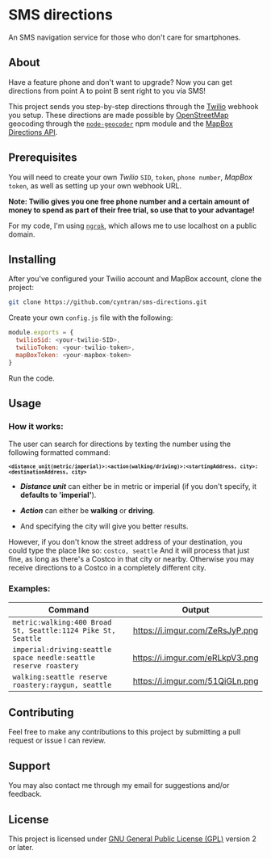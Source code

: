 # SMS directions
An SMS navigation service for those who don't care for smartphones. 

## About 
Have a feature phone and don't want to upgrade? Now you can get directions from point A to point B sent right to you via SMS!

This project sends you step-by-step directions through the [Twilio](https://twilio.com) webhook you setup. 
These directions are made possible by [OpenStreetMap](https://openstreetmap.org) geocoding through the [```node-geocoder```](https://github.com/nchaulet/node-geocoder#readme) npm module 
and the [MapBox Directions API](https://docs.mapbox.com/api/navigation/#retrieve-directions). 

## Prerequisites
You will need to create your own <i>Twilio</i> ```SID```, ```token```, ```phone number```, <i>MapBox</i> ```token```, as well as setting up your own webhook URL. 

<b>Note: Twilio gives you one free phone number and a certain amount of money to spend as part of their free trial, 
so use that to your advantage!</b>

For my code, I'm using [```ngrok```](https://ngrok.com/), which allows me to use localhost on a public domain.  

## Installing
After you've configured your Twilio account and MapBox account, clone the project:
```bash
git clone https://github.com/cyntran/sms-directions.git
``` 
Create your own ```config.js``` file with the following: 
```javascript
module.exports = {
  twilioSid: <your-twilio-SID>,
  twilioToken: <your-twilio-token>,
  mapBoxToken: <your-mapbox-token>
}
```
Run the code. 

## Usage
<h3>How it works:</h3>

The user can search for directions by texting the number using the following formatted command:

<sub><b>```<distance unit(metric/imperial)>:<action(walking/driving)>:<startingAddress, city>:<destinationAddress, city>```</b></sub>

+ <i><b>Distance unit</b></i> can either be in metric or imperial (if you don't specify, it <b>defaults to 'imperial'</b>).

+ <i><b>Action</b></i> can either be <b>walking</b> or <b>driving</b>.

+ And specifying the city will give you better results.

However, if you don't know the street address of your destination, you could type the place like so: ```costco, seattle```
And it will process that just fine, as long as there's a Costco in that city or nearby. Otherwise you may receive directions to a Costco in a completely different city.

<h3>Examples:</h3>

| Command                                                          | Output                          | 
| -----------------------------------------------------------------|:-------------------------------:|
| `metric:walking:400 Broad St, Seattle:1124 Pike St, Seattle`     | https://i.imgur.com/ZeRsJyP.png | 
| `imperial:driving:seattle space needle:seattle reserve roastery` | https://i.imgur.com/eRLkpV3.png | 
| `walking:seattle reserve roastery:raygun, seattle`               | https://i.imgur.com/51QiGLn.png |  

## Contributing
Feel free to make any contributions to this project by submitting a pull request or issue I can review. 

## Support
You may also contact me through my email for suggestions and/or feedback. 

## License
This project is licensed under [GNU General Public License (GPL)](/LICENSE.txt) version 2 or later.


